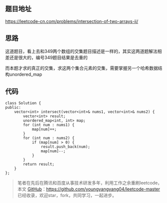 
## 题目地址 

https://leetcode-cn.com/problems/intersection-of-two-arrays-ii/

## 思路 

这道题目，看上去和349两个数组的交集题目描述是一样的，其实这两道题解法相差还是很大的，编号349题目结果是去重的


而本题才求的真正的交集，求这两个集合元素的交集，需要掌握另一个哈希数据结构unordered_map


## 代码

```
class Solution {
public:
    vector<int> intersect(vector<int>& nums1, vector<int>& nums2) {
        vector<int> result;
        unordered_map<int, int> map;
        for (int num : nums1) {
            map[num]++;
        }
        for (int num : nums2) {
            if (map[num] > 0) {
                result.push_back(num);
                map[num]--;
            }
        }
        return result;
    }
};
```
> 笔者在先后在腾讯和百度从事技术研发多年，利用工作之余重刷leetcode，本文  [GitHub](https://github.com/youngyangyang04/leetcode-master )：https://github.com/youngyangyang04/leetcode-master 已经收录，欢迎star，fork，共同学习，一起进步。
